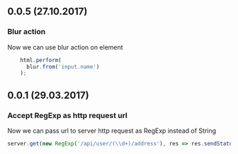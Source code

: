 ## 0.0.5 (27.10.2017)

### Blur action

Now we can use blur action on element

```typescript
    html.perform(
      blur.from('input.name')
    );
```


## 0.0.1 (29.03.2017)

### Accept RegExp as http request url

Now we can pass url to server http request as RegExp instead of String

```typescript
server.get(new RegExp('/api/user/(\\d+)/address'), res => res.sendStatus(200));
```
